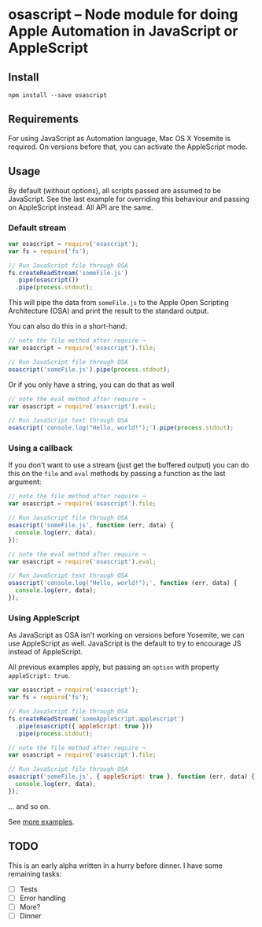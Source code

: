 osascript – Node module for doing Apple Automation in JavaScript or AppleScript
===

## Install
```
npm install --save osascript
```

## Requirements

For using JavaScript as Automation language, Mac OS X Yosemite is required.
On versions before that, you can activate the AppleScript mode.

## Usage

By default (without options), all scripts passed are assumed to be
JavaScript. See the last example for overriding this behaviour and
passing on AppleScript instead. All API are the same.

### Default stream

```javascript
var osascript = require('osascript');
var fs = require('fs');

// Run JavaScript file through OSA
fs.createReadStream('someFile.js')
  .pipe(osascript())
  .pipe(process.stdout);
```

This will pipe the data from `someFile.js` to the Apple Open Scripting Architecture (OSA)
and print the result to the standard output.

You can also do this in a short-hand:

```javascript
// note the file method after require ¬
var osascript = require('osascript').file;

// Run JavaScript file through OSA
osascript('someFile.js').pipe(process.stdout);
```

Or if you only have a string, you can do that as well
```javascript
// note the eval method after require ¬
var osascript = require('osascript').eval;

// Run JavaScript text through OSA
osascript('console.log("Hello, world!");').pipe(process.stdout);
```

### Using a callback

If you don't want to use a stream (just get the buffered output)
you can do this on the `file` and `eval` methods by passing a
function as the last argument:

```javascript
// note the file method after require ¬
var osascript = require('osascript').file;

// Run JavaScript file through OSA
osascript('someFile.js', function (err, data) {
  console.log(err, data);
});
```

```javascript
// note the eval method after require ¬
var osascript = require('osascript').eval;

// Run JavaScript text through OSA
osascript('console.log("Hello, world!");', function (err, data) {
  console.log(err, data);
});
```

### Using AppleScript

As JavaScript as OSA isn't working on versions before Yosemite,
we can use AppleScript as well. JavaScript is the default
to try to encourage JS instead of AppleScript.


All previous examples apply, but passing an `option` with
property `appleScript: true`.


```javascript
var osascript = require('osascript');
var fs = require('fs');

// Run JavaScript file through OSA
fs.createReadStream('someAppleScript.applescript')
  .pipe(osascript({ appleScript: true }))
  .pipe(process.stdout);
```

```javascript
// note the file method after require ¬
var osascript = require('osascript').file;

// Run JavaScript file through OSA
osascript('someFile.js', { appleScript: true }, function (err, data) {
  console.log(err, data);
});
```

... and so on.


See [more examples](./examples).


## TODO
This is an early alpha written in a hurry before dinner.
I have some remaining tasks:

* [ ] Tests
* [ ] Error handling
* [ ] More?
* [ ] Dinner